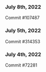 ### July 8th, 2022

Commit #107487

### July 5th, 2022

Commit #314353


### July 4th, 2022

Commit #72281
